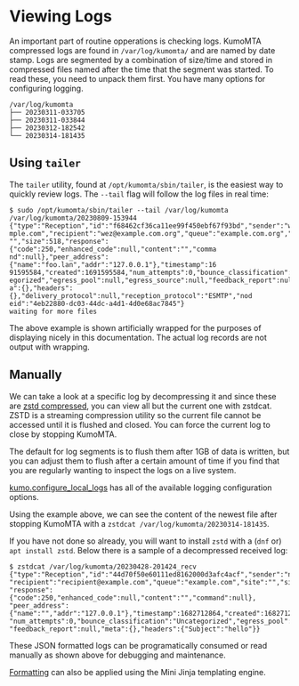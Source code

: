 # Viewing Logs

An important part of routine opperations is checking logs. KumoMTA compressed
logs are found in `/var/log/kumomta/` and are named by date stamp. Logs are
segmented by a combination of size/time and stored in compressed files named
after the time that the segment was started. To read these, you need to unpack
them first. You have many options for configuring logging.

```
/var/log/kumomta
├── 20230311-033705
├── 20230311-033844
├── 20230312-182542
└── 20230314-181435
```

## Using `tailer`

The `tailer` utility, found at `/opt/kumomta/sbin/tailer`, is the easiest way to quickly
review logs.  The `--tail` flag will follow the log files in real time:

```console
$ sudo /opt/kumomta/sbin/tailer --tail /var/log/kumomta
/var/log/kumomta/20230809-153944
{"type":"Reception","id":"f68462cf36ca11ee99f450ebf67f93bd","sender":"wez@exa
mple.com","recipient":"wez@example.com.org","queue":"example.com.org","site":
"","size":518,"response":{"code":250,"enhanced_code":null,"content":"","comma
nd":null},"peer_address":{"name":"foo.lan","addr":"127.0.0.1"},"timestamp":16
91595584,"created":1691595584,"num_attempts":0,"bounce_classification":"Uncat
egorized","egress_pool":null,"egress_source":null,"feedback_report":null,"met
a":{},"headers":{},"delivery_protocol":null,"reception_protocol":"ESMTP","nod
eid":"4eb22880-dc03-44dc-a4d1-4d0e68ac7845"}
waiting for more files
```

The above example is shown artificially wrapped for the purposes of displaying
nicely in this documentation. The actual log records are not output with wrapping.

## Manually

We can take a look at a specific log by decompressing it and since these are
[zstd compressed](https://github.com/facebook/zstd#readme), you can view all
but the current one with zstdcat. ZSTD is a streaming compression utility so
the current file cannot be accessed until it is flushed and closed. You can
force the current log to close by stopping KumoMTA.

The default for log segments is to flush them after 1GB of data is written, but
you can adjust them to flush after a certain amount of time if you find that
you are regularly wanting to inspect the logs on a live system.

[kumo.configure_local_logs](../../reference/kumo/configure_local_logs/index.md)
has all of the available logging configuration options.

Using the example above, we can see the content of the newest file after
stopping KumoMTA with a `zstdcat /var/log/kumomta/20230314-181435`.

If you have not done so already, you will want to install `zstd` with a (`dnf`
or) `apt install zstd`.  Below there is a sample of a decompressed received log:

```console
$ zstdcat /var/log/kumomta/20230428-201424_recv
{"type":"Reception","id":"44d70f50e60111ed8162000d3afc4acf","sender":"noreply@example.com",
"recipient":"recipient@example.com","queue":"example.com","site":"","size":27,
"response":{"code":250,"enhanced_code":null,"content":"","command":null},
"peer_address":{"name":"","addr":"127.0.0.1"},"timestamp":1682712864,"created":1682712864,
"num_attempts":0,"bounce_classification":"Uncategorized","egress_pool":null,"egress_source":null,
"feedback_report":null,"meta":{},"headers":{"Subject":"hello"}}
```

These JSON formatted logs can be programatically consumed or read manually as
shown above for debugging and maintenance.

[Formatting](../configuration/logging.md#customizing-the-log-format)
can also be applied using the Mini Jinja templating engine.

